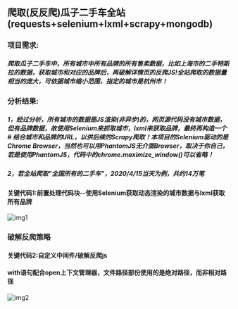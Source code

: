 ## 爬取(反反爬)瓜子二手车全站(requests+selenium+lxml+scrapy+mongodb)
### 项目需求: 
##### 爬取瓜子二手车中，所有城市中所有品牌的所有售卖数据，比如上海市的二手特斯拉的数据，获取城市和对应的品牌后，再破解详情页的反爬JS!全站爬取的数据量相当的庞大，可依据城市缩小范围，指定的城市是杭州市！
### 分析结果:
##### 1，经过分析，所有城市的数据是JS渲染(非异步)的，网页源代码没有城市数据，但有品牌数据，故使用Selenium来抓取城市，lxml来获取品牌，最终再构造一个# 结合城市和品牌的URL，以供后续的Scrapy爬取！本项目的Selenium驱动的是Chrome Browser，当然也可以用PhantomJS无介面Browser，取决于你自己，若是使用PhantomJS，代码中的chrome.maximize_window()可以省略！
##### 2，若全站爬取"全国所有的二手车"，2020/4/15当天为例，共约14万笔

#### 关键代码1:前置处理代码块--使用Selenium获取动态渲染的城市数据与lxml获取所有品牌

![img1](https://github.com/ziliang-wang/Scrapy2/blob/master/guazi/images/%E5%BE%AE%E4%BF%A1%E6%88%AA%E5%9B%BE_20200331200127.png)

### 破解反爬策略
#### 关键代码2:自定义中间件/破解反爬js
#### with语句配合open上下文管理器，文件路径部份使用的是绝对路径，而非相对路径

![img2](https://github.com/ziliang-wang/Scrapy2/blob/master/guazi/images/%E5%BE%AE%E4%BF%A1%E6%88%AA%E5%9B%BE_20200331202024.png)
